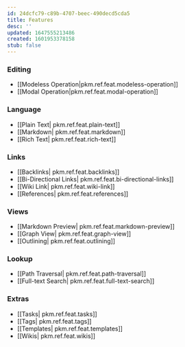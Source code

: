 ```yaml
---
id: 24dcfc79-c89b-4707-beec-490decd5cda5
title: Features
desc: ''
updated: 1647555213486
created: 1601953378158
stub: false
---
```


### Editing
- [[Modeless Operation|pkm.ref.feat.modeless-operation]]
- [[Modal Operation|pkm.ref.feat.modal-operation]]

### Language
- [[Plain Text| pkm.ref.feat.plain-text]]
- [[Markdown| pkm.ref.feat.markdown]]
- [[Rich Text| pkm.ref.feat.rich-text]]

### Links 
- [[Backlinks| pkm.ref.feat.backlinks]]
- [[Bi-Directional Links| pkm.ref.feat.bi-directional-links]]
- [[Wiki Link| pkm.ref.feat.wiki-link]]
- [[References| pkm.ref.feat.references]]


### Views
- [[Markdown Preview| pkm.ref.feat.markdown-preview]]
- [[Graph View| pkm.ref.feat.graph-view]]
- [[Outlining| pkm.ref.feat.outlining]]

### Lookup
- [[Path Traversal| pkm.ref.feat.path-traversal]]
- [[Full-text Search| pkm.ref.feat.full-text-search]]
  
### Extras
- [[Tasks| pkm.ref.feat.tasks]]
- [[Tags| pkm.ref.feat.tags]]
- [[Templates| pkm.ref.feat.templates]]
- [[Wikis| pkm.ref.feat.wikis]]

